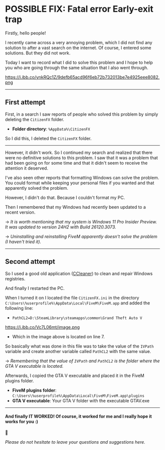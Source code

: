 # POSSIBLE FIX: Fatal error Early-exit trap

Firstly, hello people!

I recently came across a very annoying problem, which I did not find any solution to after a vast search on the internet. Of course, I entered some solutions. But they did not work.

Today I want to record what I did to solve this problem and I hope to help you who are going through the same situation that I also went through.

https://i.ibb.co/ynkRQc1Z/9defb65acd96f6eb72b732013be7e4925eee8082.png

---

## First attempt

First, in a search I saw reports of people who solved this problem by simply deleting the `CitizenFX` folder.

- **Folder directory**: `%AppData%\CitizenFX`

So I did this, I deleted the `CitizenFX` folder.

---

However, it didn't work. So I continued my search and realized that there were no definitive solutions to this problem. I saw that it was a problem that had been going on for some time and that it didn't seem to receive the attention it deserved.

I've also seen other reports that formatting Windows can solve the problem. You could format while keeping your personal files if you wanted and that apparently solved the problem.

However, I didn't do that. Because I couldn't format my PC.

Then I remembered that my Windows had recently been updated to a recent version.

-> *It is worth mentioning that my system is Windows 11 Pro Insider Preview. It was updated to version 24H2 with Build 26120.3073.*

-> *Uninstalling and reinstalling FiveM apparently doesn't solve the problem (I haven't tried it).*

---

## Second attempt

So I used a good old application ([CCleaner](https://www.ccleaner.com/ccleaner/download?ref=jokerdevs_post&reftitle=early-exit%20trap%20on%20fivem)) to clean and repair Windows registries.

And finally I restarted the PC.

When I turned it on I located the file `CitizenFX.ini` in the directory `C:\Users\%userprofile%\AppData\Local\FiveM\FiveM.app` and added the following line:
- `PathCL2=D:\SteamLibrary\steamapps\common\Grand Theft Auto V`

https://i.ibb.co/Vc7L06mt/image.png

- Which in the image above is located on line 7.

So basically what was done in this file was to take the value of the `IVPath` variable and create another variable called `PathCL2` with the same value.

-> *Remembering that the value of `IVPath` and `PathCL2` is the folder where the GTA V executable is located.*

Afterwards, I copied the GTA V executable and placed it in the FiveM plugins folder.

- **FiveM plugins folder**: `C:\Users\%userprofile%\AppData\Local\FiveM\FiveM.app\plugins`
- **GTA V executable**: Your GTA V folder with the executable GTAV.exe

---

#### And finally IT WORKED! Of course, it worked for me and I really hope it works for you :)

:tada:

*Please do not hesitate to leave your questions and suggestions here.*
